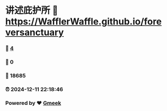 # 讲述庇护所 :link: https://WafflerWaffle.github.io/foreversanctuary 
### :page_facing_up: [4](https://WafflerWaffle.github.io/foreversanctuary/tag.html) 
### :speech_balloon: 0 
### :hibiscus: 18685 
### :alarm_clock: 2024-12-11 22:18:46 
### Powered by :heart: [Gmeek](https://github.com/Meekdai/Gmeek)
